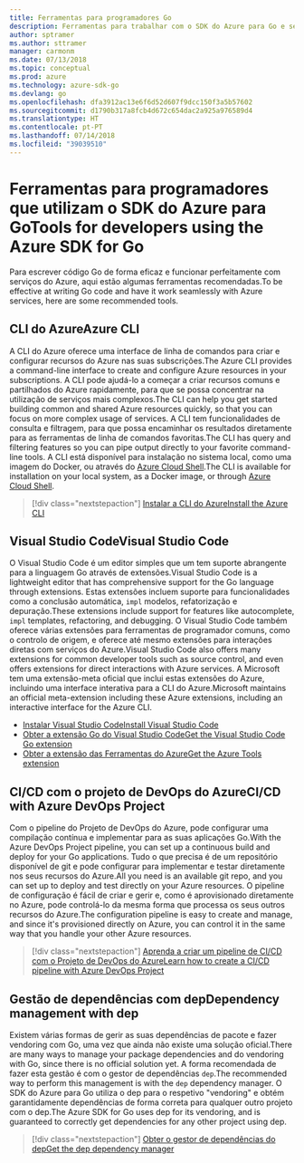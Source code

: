 ```yaml
---
title: Ferramentas para programadores Go
description: Ferramentas para trabalhar com o SDK do Azure para Go e serviços do Azure
author: sptramer
ms.author: sttramer
manager: carmonm
ms.date: 07/13/2018
ms.topic: conceptual
ms.prod: azure
ms.technology: azure-sdk-go
ms.devlang: go
ms.openlocfilehash: dfa3912ac13e6f6d52d607f9dcc150f3a5b57602
ms.sourcegitcommit: d1790b317a8fcb4d672c654dac2a925a976589d4
ms.translationtype: HT
ms.contentlocale: pt-PT
ms.lasthandoff: 07/14/2018
ms.locfileid: "39039510"
---
```

# <a name="tools-for-developers-using-the-azure-sdk-for-go"></a><span data-ttu-id="414f8-103">Ferramentas para programadores que utilizam o SDK do Azure para Go</span><span class="sxs-lookup"><span data-stu-id="414f8-103">Tools for developers using the Azure SDK for Go</span></span>

<span data-ttu-id="414f8-104">Para escrever código Go de forma eficaz e funcionar perfeitamente com serviços do Azure, aqui estão algumas ferramentas recomendadas.</span><span class="sxs-lookup"><span data-stu-id="414f8-104">To be effective at writing Go code and have it work seamlessly with Azure services, here are some recommended tools.</span></span>

## <a name="azure-cli"></a><span data-ttu-id="414f8-105">CLI do Azure</span><span class="sxs-lookup"><span data-stu-id="414f8-105">Azure CLI</span></span>

<span data-ttu-id="414f8-106">A CLI do Azure oferece uma interface de linha de comandos para criar e configurar recursos do Azure nas suas subscrições.</span><span class="sxs-lookup"><span data-stu-id="414f8-106">The Azure CLI provides a command-line interface to create and configure Azure resources in your subscriptions.</span></span> <span data-ttu-id="414f8-107">A CLI pode ajudá-lo a começar a criar recursos comuns e partilhados do Azure rapidamente, para que se possa concentrar na utilização de serviços mais complexos.</span><span class="sxs-lookup"><span data-stu-id="414f8-107">The CLI can help you get started building common and shared Azure resources quickly, so that you can focus on more complex usage of services.</span></span> <span data-ttu-id="414f8-108">A CLI tem funcionalidades de consulta e filtragem, para que possa encaminhar os resultados diretamente para as ferramentas de linha de comandos favoritas.</span><span class="sxs-lookup"><span data-stu-id="414f8-108">The CLI has query and filtering features so you can pipe output directly to your favorite command-line tools.</span></span> <span data-ttu-id="414f8-109">A CLI está disponível para instalação no sistema local, como uma imagem do Docker, ou através do [Azure Cloud Shell](https://docs.microsoft.com/azure/cloud-shell/overview).</span><span class="sxs-lookup"><span data-stu-id="414f8-109">The CLI is available for installation on your local system, as a Docker image, or through [Azure Cloud Shell](https://docs.microsoft.com/azure/cloud-shell/overview).</span></span>

> [!div class="nextstepaction"]
> [<span data-ttu-id="414f8-110">Instalar a CLI do Azure</span><span class="sxs-lookup"><span data-stu-id="414f8-110">Install the Azure CLI</span></span>](/cli/azure/install-azure-cli)

## <a name="visual-studio-code"></a><span data-ttu-id="414f8-111">Visual Studio Code</span><span class="sxs-lookup"><span data-stu-id="414f8-111">Visual Studio Code</span></span>

<span data-ttu-id="414f8-112">O Visual Studio Code é um editor simples que um tem suporte abrangente para a linguagem Go através de extensões.</span><span class="sxs-lookup"><span data-stu-id="414f8-112">Visual Studio Code is a lightweight editor that has comprehensive support for the Go language through extensions.</span></span> <span data-ttu-id="414f8-113">Estas extensões incluem suporte para funcionalidades como a conclusão automática, `impl` modelos, refatorização e depuração.</span><span class="sxs-lookup"><span data-stu-id="414f8-113">These extensions include support for features like autocomplete, `impl` templates, refactoring, and debugging.</span></span> <span data-ttu-id="414f8-114">O Visual Studio Code também oferece várias extensões para ferramentas de programador comuns, como o controlo de origem, e oferece até mesmo extensões para interações diretas com serviços do Azure.</span><span class="sxs-lookup"><span data-stu-id="414f8-114">Visual Studio Code also offers many extensions for common developer tools such as source control, and even offers extensions for direct interactions with Azure services.</span></span> <span data-ttu-id="414f8-115">A Microsoft tem uma extensão-meta oficial que inclui estas extensões do Azure, incluindo uma interface interativa para a CLI do Azure.</span><span class="sxs-lookup"><span data-stu-id="414f8-115">Microsoft maintains an official meta-extension including these Azure extensions, including an interactive interface for the Azure CLI.</span></span>

* [<span data-ttu-id="414f8-116">Instalar Visual Studio Code</span><span class="sxs-lookup"><span data-stu-id="414f8-116">Install Visual Studio Code</span></span>](https://code.visualstudio.com/Download)
* [<span data-ttu-id="414f8-117">Obter a extensão Go do Visual Studio Code</span><span class="sxs-lookup"><span data-stu-id="414f8-117">Get the Visual Studio Code Go extension</span></span>](https://code.visualstudio.com/docs/languages/go)
* [<span data-ttu-id="414f8-118">Obter a extensão das Ferramentas do Azure</span><span class="sxs-lookup"><span data-stu-id="414f8-118">Get the Azure Tools extension</span></span>](https://marketplace.visualstudio.com/items?itemName=ms-vscode.vscode-azureextensionpack)

## <a name="cicd-with-azure-devops-project"></a><span data-ttu-id="414f8-119">CI/CD com o projeto de DevOps do Azure</span><span class="sxs-lookup"><span data-stu-id="414f8-119">CI/CD with Azure DevOps Project</span></span>

<span data-ttu-id="414f8-120">Com o pipeline do Projeto de DevOps do Azure, pode configurar uma compilação contínua e implementar para as suas aplicações Go.</span><span class="sxs-lookup"><span data-stu-id="414f8-120">With the Azure DevOps Project pipeline, you can set up a continuous build and deploy for your Go applications.</span></span> <span data-ttu-id="414f8-121">Tudo o que precisa é de um repositório disponível de git e pode configurar para implementar e testar diretamente nos seus recursos do Azure.</span><span class="sxs-lookup"><span data-stu-id="414f8-121">All you need is an available git repo, and you can set up to deploy and test directly on your Azure resources.</span></span> <span data-ttu-id="414f8-122">O pipeline de configuração é fácil de criar e gerir e, como é aprovisionado diretamente no Azure, pode controlá-lo da mesma forma que processa os seus outros recursos do Azure.</span><span class="sxs-lookup"><span data-stu-id="414f8-122">The configuration pipeline is easy to create and manage, and since it's provisioned directly on Azure, you can control it in the same way that you handle your other Azure resources.</span></span>

> [!div class="nextstepaction"]
> [<span data-ttu-id="414f8-123">Aprenda a criar um pipeline de CI/CD com o Projeto de DevOps do Azure</span><span class="sxs-lookup"><span data-stu-id="414f8-123">Learn how to create a CI/CD pipeline with Azure DevOps Project</span></span>](/devops-project/azure-devops-project-go)

## <a name="dependency-management-with-dep"></a><span data-ttu-id="414f8-124">Gestão de dependências com dep</span><span class="sxs-lookup"><span data-stu-id="414f8-124">Dependency management with dep</span></span>

<span data-ttu-id="414f8-125">Existem várias formas de gerir as suas dependências de pacote e fazer vendoring com Go, uma vez que ainda não existe uma solução oficial.</span><span class="sxs-lookup"><span data-stu-id="414f8-125">There are many ways to manage your package dependencies and do vendoring with Go, since there is no official solution yet.</span></span> <span data-ttu-id="414f8-126">A forma recomendada de fazer esta gestão é com o gestor de dependências `dep`.</span><span class="sxs-lookup"><span data-stu-id="414f8-126">The recommended way to perform this management is with the `dep` dependency manager.</span></span> <span data-ttu-id="414f8-127">O SDK do Azure para Go utiliza o dep para o respetivo "vendoring" e obtém garantidamente dependências de forma correta para qualquer outro projeto com o dep.</span><span class="sxs-lookup"><span data-stu-id="414f8-127">The Azure SDK for Go uses dep for its vendoring, and is guaranteed to correctly get dependencies for any other project using dep.</span></span>

> [!div class="nextstepaction"]
> [<span data-ttu-id="414f8-128">Obter o gestor de dependências do dep</span><span class="sxs-lookup"><span data-stu-id="414f8-128">Get the dep dependency manager</span></span>](https://github.com/golang/dep)
